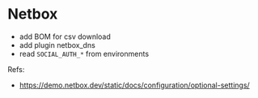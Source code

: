 # Netbox

- add BOM for csv download
- add plugin netbox_dns
- read `SOCIAL_AUTH_*` from environments

Refs:

- https://demo.netbox.dev/static/docs/configuration/optional-settings/
